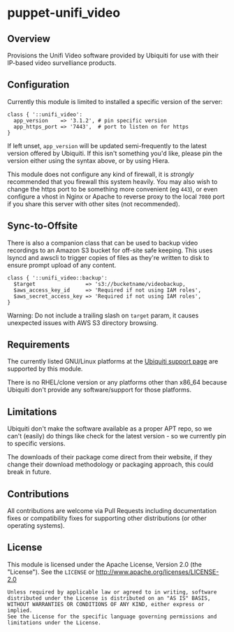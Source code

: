 # puppet-unifi_video

## Overview

Provisions the Unifi Video software provided by Ubiquiti for use with their
IP-based video survelliance products.


## Configuration

Currently this module is limited to installed a specific version of the server:

    class { '::unifi_video':
      app_version    => '3.1.2', # pin specific version
      app_https_port => '7443',  # port to listen on for https
    }

If left unset, `app_version` will be updated semi-frequently to the latest
version offered by Ubiquiti. If this isn't something you'd like, please pin
the version either using the syntax above, or by using Hiera.

This module does not configure any kind of firewall, it is *strongly*
recommended that you firewall this system heavily. You may also wish to change
the https port to be something more convenient (eg `443`), or even configure a
vhost in Nginx or Apache to reverse proxy to the local `7080` port if you share
this server with other sites (not recommended).


## Sync-to-Offsite

There is also a companion class that can be used to backup video recordings to
an Amazon S3 bucket for off-site safe keeping. This uses lsyncd and awscli to
trigger copies of files as they're written to disk to ensure prompt upload of
any content.

    class { '::unifi_video::backup':
      $target                => 's3://bucketname/videobackup,
      $aws_access_key_id     => 'Required if not using IAM roles',
      $aws_secret_access_key => 'Required if not using IAM roles',
    }

Warning: Do not include a trailing slash on `target` param, it causes
unexpected issues with AWS S3 directory browsing.


## Requirements

The currently listed GNU/Linux platforms at the [Ubiquiti support page](https://www.ubnt.com/download/unifi-video)
are supported by this module.

There is no RHEL/clone version or any platforms other than x86_64 because
Ubiquiti don't provide any software/support for those platforms.


## Limitations

Ubiquiti don't make the software available as a proper APT repo, so we can't
(easily) do things like check for the latest version - so we currently pin to
specific versions.

The downloads of their package come direct from their website, if they change
their download methodology or packaging approach, this could break in future.



## Contributions

All contributions are welcome via Pull Requests including documentation fixes
or compatibility fixes for supporting other distributions (or other operating
systems).


## License

This module is licensed under the Apache License, Version 2.0 (the "License").
See the `LICENSE` or http://www.apache.org/licenses/LICENSE-2.0

    Unless required by applicable law or agreed to in writing, software
    distributed under the License is distributed on an "AS IS" BASIS,
    WITHOUT WARRANTIES OR CONDITIONS OF ANY KIND, either express or implied.
    See the License for the specific language governing permissions and
    limitations under the License.
